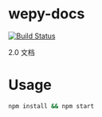 # wepy-docs
[![Build Status](https://travis-ci.org/wepyjs/wepy-docs.svg?branch=master)](https://travis-ci.org/wepyjs/wepy-docs)


2.0 文档

# Usage

```bash
npm install && npm start
```
